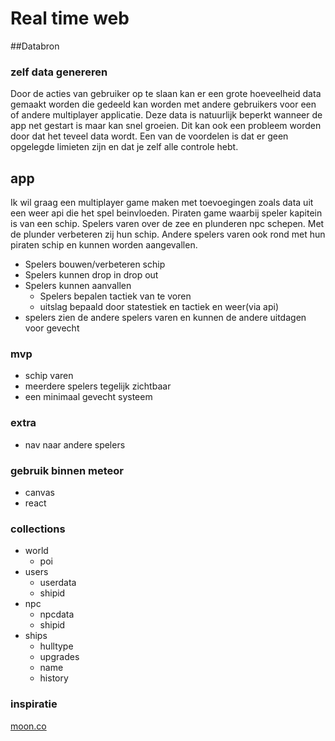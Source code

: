 # Real time web

##Databron 
### zelf data genereren
Door de acties van gebruiker op te slaan kan er een grote hoeveelheid data gemaakt worden die gedeeld kan worden met andere gebruikers voor een of andere multiplayer applicatie.
Deze data is natuurlijk beperkt wanneer de app net gestart is maar kan snel groeien. Dit kan ook een probleem worden door dat het teveel data wordt. Een van de voordelen is dat er geen opgelegde limieten zijn en dat je zelf alle controle hebt.

## app

Ik wil graag een multiplayer game maken met toevoegingen zoals data uit een weer api die het spel beinvloeden. 
Piraten game waarbij speler kapitein is van een schip. Spelers varen over de zee en plunderen npc schepen. Met de plunder verbeteren zij hun schip. Andere spelers varen ook rond met hun piraten schip en kunnen worden aangevallen.
<!-- turnbased be
* interactie fase waarin de gebruikers hun beslissingen nemen
* actie fase waarin acties plaatsvinden
-->
* Spelers bouwen/verbeteren schip
* Spelers kunnen drop in drop out
* Spelers kunnen aanvallen
	* Spelers bepalen tactiek van te voren
	* uitslag bepaald door statestiek en tactiek en weer(via api)
* spelers zien de andere spelers varen en kunnen de andere uitdagen voor gevecht


### mvp
* schip varen
* meerdere spelers tegelijk zichtbaar
* een minimaal gevecht systeem

### extra
* nav naar andere spelers

### gebruik binnen meteor

* canvas
* react

### collections
* world
	* poi
* users
	* userdata
	* shipid
* npc
	* npcdata
	* shipid
* ships
	* hulltype
	* upgrades
	* name
	* history

### inspiratie
[moon.co](https://crater.io/posts/QFzyberEqu7mbLz56/multiplayer-space-game-made-with-meteor)
